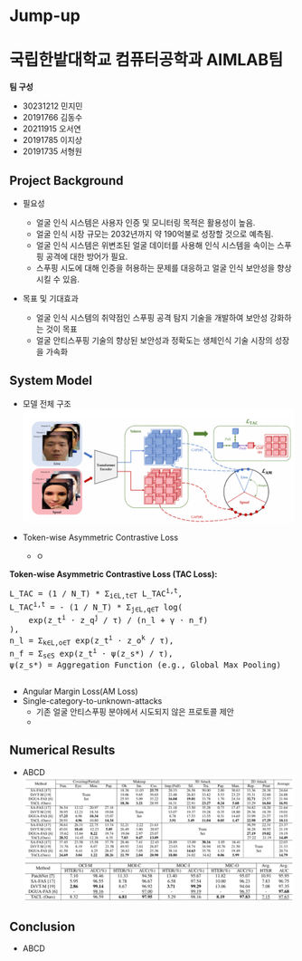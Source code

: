 # Jump-up
# 국립한밭대학교 컴퓨터공학과 AIMLAB팀

**팀 구성**
- 30231212 민지민
- 20191766 김동수
- 20211915 오서연
- 20191785 이지상
- 20191735 서형원

## Project Background
- 필요성
  - 얼굴 인식 시스템은 사용자 인증 및 모니터링 목적은 활용성이 높음.
  - 얼굴 인식 시장 규모는 2032년까지 약 190억불로 성장할 것으로 예측됨.
  - 얼굴 인식 시스템은 위변조된 얼굴 데이터를 사용해 인식 시스템을 속이는 스푸핑 공격에 대한 방어가 필요.
  - 스푸핑 시도에 대해 인증을 허용하는 문제를 대응하고 얼굴 인식 보안성을 향상 시킬 수 있음.
    
- 목표 및 기대효과
  - 얼굴 인식 시스템의 취약점인 스푸핑 공격 탐지 기술을 개발하여 보안성 강화하는 것이 목표
  - 얼굴 안티스푸핑 기술의 향상된 보안성과 정확도는 생체인식 기술 시장의 성장을 가속화

## System Model
- 모델 전체 구조
![input](./AIMLAB_img/overview.png)

- Token-wise Asymmetric Contrastive Loss
  - ㅇ
<!-- Token-wise Asymmetric Contrastive Loss -->
<div class="equation">
    <p><strong>Token-wise Asymmetric Contrastive Loss (TAC Loss):</strong></p>
    <pre>
L_TAC = (1 / N_T) * Σ<sub>i∈L,t∈T</sub> L_TAC<sup>i,t</sup>,
L_TAC<sup>i,t</sup> = - (1 / N_T) * Σ<sub>j∈L,q∈T</sub> log(
    exp(z_t<sup>i</sup> ⋅ z_q<sup>j</sup> / τ) / (n_l + γ ⋅ n_f)
),
n_l = Σ<sub>k∈L,o∈T</sub> exp(z_t<sup>i</sup> ⋅ z_o<sup>k</sup> / τ),
n_f = Σ<sub>s∈S</sub> exp(z_t<sup>i</sup> ⋅ ψ(z_s*) / τ),
ψ(z_s*) = Aggregation Function (e.g., Global Max Pooling)
    </pre>
</div>

- Angular Margin Loss(AM Loss)
- Single-category-to-unknown-attacks
  - 기존 얼굴 안티스푸핑 분야에서 시도되지 않은 프로토콜 제안
  -  
## Numerical Results
- ABCD
![input](./AIMLAB_img/table_1.png)
![input](./AIMLAB_img/table_2.png)
## Conclusion
- ABCD

